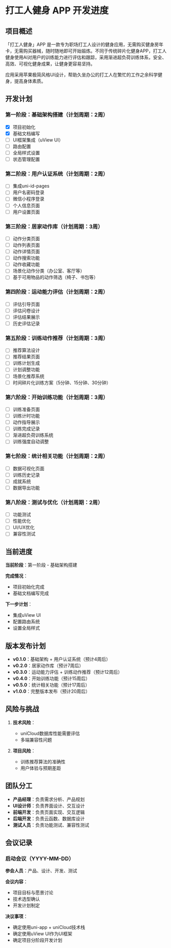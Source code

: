 # 打工人健身 APP 开发进度

## 项目概述

「打工人健身」APP 是一款专为职场打工人设计的健身应用，无需购买健身房年卡，无需购买器械，随时随地即可开始锻炼。不同于传统碎片化健身APP，打工人健身使用AI对用户的训练能力进行评估和跟踪，采用渐进超负荷训练体系，安全、高效、可视化健身成果，让健身更容易坚持。

应用采用苹果极简风格UI设计，帮助久坐办公的打工人在繁忙的工作之余科学健身，提高身体素质。

## 开发计划

### 第一阶段：基础架构搭建（计划周期：2周）

- [x] 项目初始化
- [x] 基础文档编写
- [ ] UI框架集成（uView UI）
- [ ] 路由配置
- [ ] 全局样式设置
- [ ] 状态管理配置

### 第二阶段：用户认证系统（计划周期：2周）

- [ ] 集成uni-id-pages
- [ ] 用户名密码登录
- [ ] 微信小程序登录
- [ ] 个人信息页面
- [ ] 用户设置页面

### 第三阶段：居家动作库（计划周期：3周）

- [ ] 动作分类页面
- [ ] 动作列表页面
- [ ] 动作详情页面
- [ ] 动作搜索功能
- [ ] 动作收藏功能
- [ ] 场景化动作分类（办公室、客厅等）
- [ ] 基于可用物品的动作筛选（椅子、书包等）

### 第四阶段：运动能力评估（计划周期：2周）

- [ ] 评估引导页面
- [ ] 评估问卷设计
- [ ] 评估结果展示
- [ ] 历史评估记录

### 第五阶段：训练动作推荐（计划周期：3周）

- [ ] 推荐算法设计
- [ ] 推荐结果页面
- [ ] 训练计划生成
- [ ] 计划调整功能
- [ ] 场景化推荐系统
- [ ] 时间碎片化训练方案（5分钟、15分钟、30分钟）

### 第六阶段：开始训练功能（计划周期：3周）

- [ ] 训练准备页面
- [ ] 训练计时功能
- [ ] 动作指导展示
- [ ] 训练完成记录
- [ ] 渐进超负荷训练系统
- [ ] 训练强度自动调整

### 第七阶段：统计相关功能（计划周期：2周）

- [ ] 数据可视化页面
- [ ] 训练历史记录
- [ ] 成就系统
- [ ] 数据导出功能

### 第八阶段：测试与优化（计划周期：2周）

- [ ] 功能测试
- [ ] 性能优化
- [ ] UI/UX优化
- [ ] 兼容性测试

## 当前进度

**当前阶段**：第一阶段 - 基础架构搭建

**完成情况**：
- 项目初始化完成
- 基础文档编写完成

**下一步计划**：
- 集成uView UI
- 配置路由系统
- 设置全局样式

## 版本发布计划

- **v0.1.0**：基础架构 + 用户认证系统（预计4周后）
- **v0.2.0**：居家动作库（预计7周后）
- **v0.3.0**：运动能力评估 + 训练动作推荐（预计12周后）
- **v0.4.0**：开始训练功能（预计15周后）
- **v0.5.0**：统计相关功能（预计17周后）
- **v1.0.0**：完整版本发布（预计20周后）

## 风险与挑战

1. **技术风险**：
   - uniCloud数据库性能需要评估
   - 多端兼容性问题

2. **项目风险**：
   - 训练推荐算法的准确性
   - 用户体验与预期差距

## 团队分工

- **产品经理**：负责需求分析、产品规划
- **UI设计师**：负责界面设计、交互设计
- **前端开发**：负责页面实现、交互逻辑
- **后端开发**：负责云函数、数据库设计
- **测试人员**：负责功能测试、兼容性测试

## 会议记录

### 启动会议（YYYY-MM-DD）

**参会人员**：产品、设计、开发、测试

**会议内容**：
- 项目目标与愿景讨论
- 技术选型确认
- 开发计划制定

**决议事项**：
- 确定使用uni-app + uniCloud技术栈
- 确定使用uView UI作为UI框架
- 确定项目分阶段开发计划